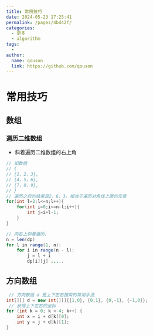 ```yaml
---
title: 常用技巧
date: 2024-05-23 17:25:41
permalink: /pages/4bd42f/
categories:
  - 更多
  - algorithm
tags:
  - 
author: 
  name: qouson
  link: https://github.com/qouson
---
```

# 常用技巧

## 数组

### 遍历二维数组

- 斜着遍历二维数组的右上角

```java
// 如数组
// {
// {1，2，3},
// {4，5，6},
// {7，8，9},
// }
// 遍历之后的结果是2，6，3。相当于遍历对角线上面的元素
for(int l=2;l<=n;l++){
    for(int i=0;i<=n-l;i++){
        int j=i+l-1;
    }
}
```

```java
// 向右上斜着遍历。
n = len(dp)
for l in range(1, n):
    for i in range(n - l):
        j = l + i
        dp[i][j] .....
```

## 方向数组

```java
 // 方向数组 d 是上下左右搜索的常用手法
int[][] d = new int[][]{{1,0}, {0,1}, {0,-1}, {-1,0}};
 // 获得上下左右的坐标
for (int k = 0; k < 4; k++) {
    int x = i + d[k][0];
    int y = j + d[k][1];
}
```
